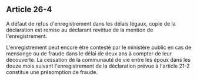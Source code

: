 Article 26-4
----
A défaut de refus d'enregistrement dans les délais légaux, copie de la
déclaration est remise au déclarant revêtue de la mention de l'enregistrement.

L'enregistrement peut encore être contesté par le ministère public en cas de
mensonge ou de fraude dans le délai de deux ans à compter de leur découverte. La
cessation de la communauté de vie entre les époux dans les douze mois suivant
l'enregistrement de la déclaration prévue à l'article 21-2 constitue une
présomption de fraude.

